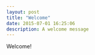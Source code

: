 ```yaml
---
layout: post
title: "Welcome"
date: 2015-07-01 16:25:06
description: A welcome message
---
```


Welcome!
